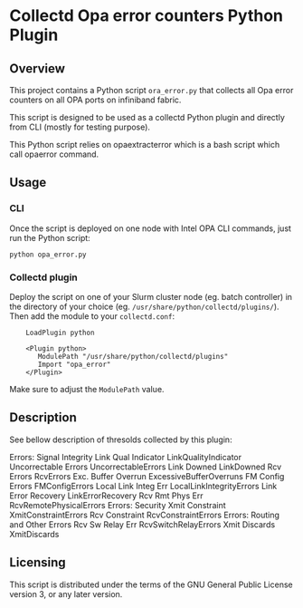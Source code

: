 # Collectd Opa error counters Python Plugin 

## Overview

This project contains a Python script `ora_error.py` that collects all Opa
error counters on all OPA ports on infiniband fabric. 

This script is designed to be used as a collectd Python plugin and directly
from CLI (mostly for testing purpose).

This Python script relies on opaextracterror which is a bash script which call opaerror
command.

## Usage

### CLI

Once the script is deployed on one node with Intel OPA CLI commands,
just run the Python script:

```
python opa_error.py
```

### Collectd plugin

Deploy the script on one of your Slurm cluster node (eg. batch controller) in
the directory of your choice (eg. `/usr/share/python/collectd/plugins/`). Then add the module to
your `collectd.conf`:

```
    LoadPlugin python

    <Plugin python>
       ModulePath "/usr/share/python/collectd/plugins"
       Import "opa_error"
    </Plugin>
```

Make sure to adjust the `ModulePath` value.

## Description

See bellow description of thresolds collected by this plugin:

Errors: Signal Integrity
	Link Qual Indicator                      LinkQualityIndicator
    Uncorrectable Errors                     UncorrectableErrors
    Link Downed                              LinkDowned
    Rcv Errors                               RcvErrors
    Exc. Buffer Overrun                      ExcessiveBufferOverruns
    FM Config Errors                         FMConfigErrors
    Local Link Integ Err                     LocalLinkIntegrityErrors
    Link Error Recovery                      LinkErrorRecovery
    Rcv Rmt Phys Err                         RcvRemotePhysicalErrors
Errors: Security
    Xmit Constraint                          XmitConstraintErrors
    Rcv Constraint                           RcvConstraintErrors
Errors: Routing and Other Errors
    Rcv Sw Relay Err                         RcvSwitchRelayErrors
    Xmit Discards                            XmitDiscards

## Licensing

This script is distributed under the terms of the GNU General Public License
version 3, or any later version.
